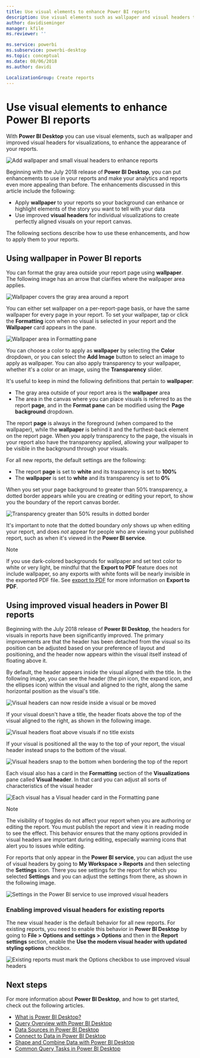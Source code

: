 ```yaml
---
title: Use visual elements to enhance Power BI reports
description: Use visual elements such as wallpaper and visual headers to enhance reports
author: davidiseminger
manager: kfile
ms.reviewer: ''

ms.service: powerbi
ms.subservice: powerbi-desktop
ms.topic: conceptual
ms.date: 08/06/2018
ms.author: davidi

LocalizationGroup: Create reports
---
```

# Use visual elements to enhance Power BI reports

With **Power BI Desktop** you can use visual elements, such as wallpaper and improved visual headers for visualizations, to enhance the appearance of your reports.

![Add wallpaper and small visual headers to enhance reports](media/desktop-visual-elements-for-reports/visual-elements-for-reports_01.png)

Beginning with the July 2018 release of **Power BI Desktop**, you can put enhancements to use in your reports and make your analytics and reports even more appealing than before. The enhancements discussed in this article include the following: 

* Apply **wallpaper** to your reports so your background can enhance or highlight elements of the story you want to tell with your data
* Use improved **visual headers** for individual visualizations to create perfectly aligned visuals on your report canvas. 

The following sections describe how to use these enhancements, and how to apply them to your reports.

## Using wallpaper in Power BI reports

You can format the gray area outside your report page using **wallpaper**. The following image has an arrow that clarifies where the wallpaper area applies. 

![Wallpaper covers the gray area around a report](media/desktop-visual-elements-for-reports/visual-elements-for-reports_02.png)

You can either set wallpaper on a per-report-page basis, or have the same wallpaper for every page in your report. To set your wallpaper, tap or click the **Formatting** icon when no visual is selected in your report and the **Wallpaper** card appears in the pane.

![Wallpaper area in Formatting pane](media/desktop-visual-elements-for-reports/visual-elements-for-reports_03.png)

You can choose a color to apply as **wallpaper** by selecting the **Color** dropdown, or you can select the **Add Image** button to select an image to apply as wallpaper. You can also apply transparency to your wallpaper, whether it's a color or an image, using the **Transparency** slider.

It's useful to keep in mind the following definitions that pertain to **wallpaper**:

* The gray area outside of your report area is the **wallpaper** area
* The area in the canvas where you can place visuals is referred to as the report **page**, and in the **Format pane** can be modified using the **Page background** dropdown.

The report **page** is always in the foreground (when compared to the wallpaper), while the **wallpaper** is behind it and the furthest-back element on the report page. When you apply transparency to the page, the visuals in your report also have the transparency applied, allowing your wallpaper to be visible in the background through your visuals.

For all new reports, the default settings are the following:

* The report **page** is set to **white** and its trasparency is set to **100%**
* The **wallpaper** is set to **white** and its transparency is set to **0%**

When you set your page background to greater than 50% transparency, a dotted border appears while you are creating or editing your report, to show you the boundary of the report canvas border. 

![Transparency greater than 50% results in dotted border](media/desktop-visual-elements-for-reports/visual-elements-for-reports_04.png)

It's important to note that the dotted boundary *only* shows up when editing your report, and does *not* appear for people who are viewing your published report, such as when it's viewed in the **Power BI service**.

> [!NOTE]
> If you use dark-colored backgrounds for wallpaper and set text color to white or very light, be mindful that the **Export to PDF** feature does not include wallpaper, so any exports with white fonts will be nearly invisible in the exported PDF file. See [export to PDF](desktop-export-to-pdf.md) for more information on **Export to PDF**.


## Using improved visual headers in Power BI reports

Beginning with the July 2018 release of **Power BI Desktop**, the headers for visuals in reports have been significantly improved. The primary improvements are that the header has been detached from the visual so its position can be adjusted based on your preference of layout and positioning, and the header now appears within the visual itself instead of floating above it. 

By default, the header appears inside the visual aligned with the title. In the following image, you can see the header (the pin icon, the expand icon, and the ellipses icon) within the visual and aligned to the right, along the same horizontal position as the visual's title.

![Visual headers can now reside inside a visual or be moved](media/desktop-visual-elements-for-reports/visual-elements-for-reports_05.png)

If your visual doesn't have a title, the header floats above the top of the visual aligned to the right, as shown in the following image. 

![Visual headers float above visuals if no title exists](media/desktop-visual-elements-for-reports/visual-elements-for-reports_07.png)

If your visual is positioned all the way to the top of your report, the visual header instead snaps to the bottom of the visual. 

![Visual headers snap to the bottom when bordering the top of the report](media/desktop-visual-elements-for-reports/visual-elements-for-reports_08.png)

Each visual also has a card in the **Formatting** section of the **Visualizations** pane called **Visual header**. In that card you can adjust all sorts of characteristics of the visual header

![Each visual has a Visual header card in the Formatting pane](media/desktop-visual-elements-for-reports/visual-elements-for-reports_09.png)

> [!NOTE]
> The visibility of toggles do not affect your report when you are authoring or editing the report. You must publish the report and view it in reading mode to see the effect. This behavior ensures that the many options provided in visual headers are important during editing, especially warning icons that alert you to issues while editing.

For reports that only appear in the **Power BI service**, you can adjust the use of visual headers by going to **My Workspace > Reports** and then selecting the **Settings** icon. There you see settings for the report for which you selected **Settings** and you can adjust the settings from there, as shown in the following image.

![Settings in the Power BI service to use improved visual headers](media/desktop-visual-elements-for-reports/visual-elements-for-reports_10.png)

### Enabling improved visual headers for existing reports

The new visual header is the default behavior for all new reports. For existing reports, you need to enable this behavior in **Power BI Desktop** by going to **File > Options and settings > Options** and then in the **Report settings** section, enable the **Use the modern visual header with updated styling options** checkbox.

![Existing reports must mark the Options checkbox to use improved visual headers](media/desktop-visual-elements-for-reports/visual-elements-for-reports_06.png)


## Next steps
For more information about **Power BI Desktop**, and how to get started, check out the following articles.

* [What is Power BI Desktop?](desktop-what-is-desktop.md)
* [Query Overview with Power BI Desktop](desktop-query-overview.md)
* [Data Sources in Power BI Desktop](desktop-data-sources.md)
* [Connect to Data in Power BI Desktop](desktop-connect-to-data.md)
* [Shape and Combine Data with Power BI Desktop](desktop-shape-and-combine-data.md)
* [Common Query Tasks in Power BI Desktop](desktop-common-query-tasks.md)   

